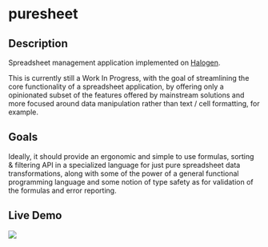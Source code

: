 # puresheet

## Description

Spreadsheet management application implemented on [Halogen](https://github.com/purescript-halogen/purescript-halogen).

This is currently still a Work In Progress, with the goal of streamlining the core functionality of a spreadsheet application,  by offering only a opinionated subset of the features offered by mainstream solutions and more focused around data manipulation rather than text / cell formatting, for example.

## Goals

Ideally, it should provide an ergonomic and simple to use formulas, sorting & filtering API in a specialized language for just pure spreadsheet data transformations, along with some of the power of a general functional programming language and some notion of type safety as for validation of the formulas and error reporting.

## Live Demo

![](assets/demo.gif)
